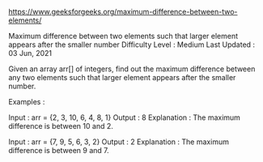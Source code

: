 
https://www.geeksforgeeks.org/maximum-difference-between-two-elements/

Maximum difference between two elements such that larger element appears after the smaller number
Difficulty Level : Medium
Last Updated : 03 Jun, 2021
 
Given an array arr[] of integers, find out the maximum difference between any two elements such that larger element appears after the smaller number. 

Examples : 

Input : arr = {2, 3, 10, 6, 4, 8, 1}
Output : 8
Explanation : The maximum difference is between 10 and 2.

Input : arr = {7, 9, 5, 6, 3, 2}
Output : 2
Explanation : The maximum difference is between 9 and 7.